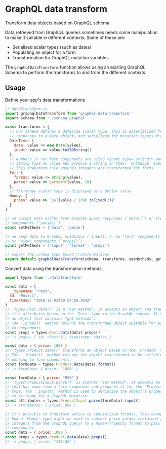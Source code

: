 # GraphQL data transform

Transform data objects based on GraphQL schema.

Data retrieved from GraphQL queries sometimes needs some manipulation to make
it suitable in different contexts. Some of these are:

* Serialised scalar types (such as dates)
* Populating an object for a form
* Transformation for GraphQL mutation variables

The `graphqlDataTransform` function allows using an existing GraphQL Schema to perform the
transforms to and from the different contexts.

## Usage

Define your app's data transformations

```js
// dataTransform.js
import graphqlDataTransform from 'graphql-data-transform'
import schema from './schema.graphql'

const transforms = {
  // Our schema defines a DateTime scalar type. This is unserialized from query
  // responses to a Date object, and serialized for mutation inputs from a Date object
  DateTime: {
    data: value => new Date(value),
    input: value => value.toISOString()
  },
  // Numbers in our form components are using <input type="string"> and expect a
  // string type as value and produce a string in their `onChange` event.
  // This transform rule ensures integers are transformed for forms
  Int: {
    format: value => String(value),
    parse: value => parseInt(value, 10)
  },
  // The Money scalar type is displayed as a dollar value
  Money: {
    props: value => `$${(value / 100).toFixed(2)}`
  }
}

// we accept data either from GraphQL query responses (`data()`) or from "form"
// components (`parse()`)
const setMethods = ['data', 'parse']

// we send data to GraphQL mutations (`input()`), to "form" components (`format()`)
// or "view" components (`props()`)
const getMethods = ['input', 'format', 'props']

// export the schema type based transformations
export default graphqlDataTransform(schema, transforms, setMethods, getMethods)
```

Convert data using the transformation methods

```js
import types from './dataTransform'

const data = {
  __typename: "Post",
  id: "Post:1",
  timestamp: "2018-12-03T20:54:58.364Z"
}
// `types.Post.data()` is a "set method". It accepts an object and transforms
// it's attributes based on the `Post` type in the GraphQL schema. It returns
// an object that contains "get methods".
// The `.props()` method returns the transformed object suitable for passing
// to components
const props = types.Post.data(data).props()
// -> props: { id: "Post:1", timestamp: <Date> }

const data = { price: 1000 }
// `types.Product.data()` transforms an object based on the `Product` type.
// The `.format()` method returns the object transformed to be suitable for
// passing to form components.
const formData = types.Product.data(data).format()
// -> formData: { price: "1000" }

const formData = { price: "999" }
// `types.ProductInput.parse()` is another "set method". It accepts an object
// that has come from a form component and prepares it for the `ProductInput`
// type. The `.input()` method is used to serialize the object's properties
// to be ready for a GraphQL mutation
const attributes = types.ProductInput.parse(formData).input()
// -> attributes: { price: 999 }

// It's possible to transform values to specialized formats. This example shows
// how a 'Money' type might be used to convert price values (returned as 
// integers from the GraphQL query) to a human-friendly format to pass to
// components
const data = { price: 1000 }
const props = types.Product.data(data).props()
// -> props: { price: "$10.00" }
```

